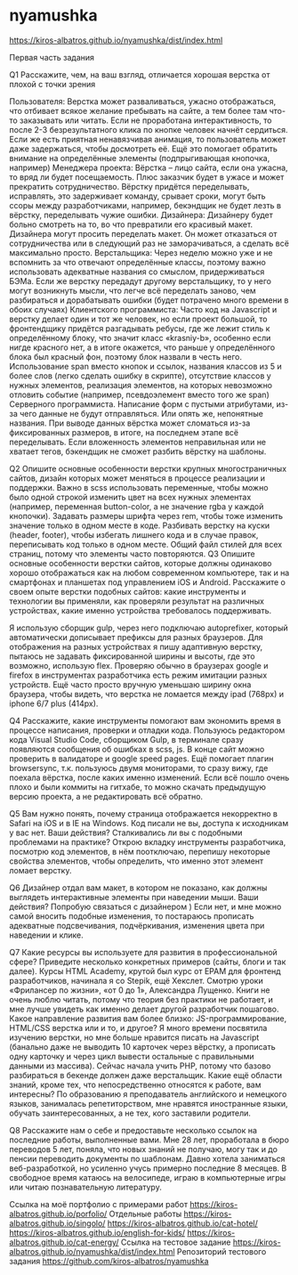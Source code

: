 # nyamushka
https://kiros-albatros.github.io/nyamushka/dist/index.html

Первая часть задания 

Q1 Расскажите, чем, на ваш взгляд, отличается хорошая верстка от плохой с точки зрения 

Пользователя: 
Верстка может разваливаться, ужасно отображаться, что отбивает всякое желание пребывать на сайте, а тем более там что-то заказывать или читать. Если не проработана интерактивность, то после 2-3 безрезультатного клика по кнопке человек начнёт сердиться. Если же есть приятная ненавязчивая анимация, то пользователь может даже задержаться, чтобы досмотреть её. Ещё это помогает обратить внимание на определённые элементы (подпрыгивающая кнопочка, например)
Менеджера проекта:
Вёрстка – лицо сайта, если она ужасна, то вряд ли будет посещаемость. Плюс заказчик будет в ужасе и может прекратить сотрудничество. Вёрстку придётся переделывать, исправлять, это задерживает команду, срывает сроки, могут быть ссоры между разработчиками, например, бекэндщик не будет лезть в вёрстку, переделывать чужие ошибки.
 Дизайнера: 
Дизайнеру будет больно смотреть на то, во что превратили его красивый макет. Дизайнера могут просить переделать макет. Он может отказаться от сотрудничества или в следующий раз не заморачиваться, а сделать всё максимально просто.
Верстальщика:
Через неделю можно уже и не вспомнить за что отвечают определённые классы, поэтому важно использовать адекватные названия со смыслом, придерживаться БЭМа. Если же верстку передадут другому верстальщику, то у него могут возникнуть мысли, что легче всё переделать заново, чем разбираться и дорабатывать ошибки (будет потрачено много времени в обоих случаях)
Клиентского программиста:
Часто код на Javascript и верстку делает один и тот же человек, но если проект большой, то фронтендщику придётся разгадывать ребусы, где же лежит стиль к определённому блоку, что значит класс «krasniy-b», особенно если нигде красного нет, а в итоге окажется, что раньше у определённого блока был красный фон, поэтому блок назвали в честь него. Использование span вместо кнопок и ссылок, названия классов из 5 и более слов (легко сделать ошибку в скрипте), отсутствие классов у нужных элементов, реализация элементов, на которых невозможно отловить событие (например, псевдоэлемент вместо того же span)
Серверного программиста.
Написание форм с пустыми атрибутами, из-за чего данные не будут отправляться. Или опять же, непонятные названия. При выводе данных вёрстка может сломаться из-за фиксированных размеров, в итоге, на последнем этапе всё переделывать. Если вложенность элементов неправильная или не хватает тегов, бэкендщик не сможет разбить вёрстку на шаблоны.

Q2 Опишите основные особенности верстки крупных многостраничных сайтов, дизайн которых может меняться в процессе реализации и поддержки.
Важно в scss использовать переменные, чтобы можно было одной строкой изменить цвет на всех нужных элементах (например, переменная button-color, а не значение rgba у каждой кнопочки). Задавать размеры шрифта через rem, чтобы тоже изменить значение только в одном месте в коде. Разбивать верстку на куски (header, footer), чтобы избегать лишнего кода и в случае правок, переписывать код только в одном месте. Общий файл стилей для всех страниц, потому что элементы часто повторяются. 
Q3 Опишите основные особенности верстки сайтов, которые должны одинаково хорошо отображаться как на любом современном компьютере, так и на смартфонах и планшетах под управлением iOS и Android. Расскажите о своем опыте верстки подобных сайтов: какие инструменты и технологии вы применяли, как проверяли результат на различных устройствах, какие именно устройства требовалось поддерживать.

Я использую сборщик gulp, через него подключаю autoprefixer, который автоматически дописывает префиксы для разных браузеров. Для отображения на разных устройствах я пишу адаптивную верстку, пытаюсь не задавать фиксированной ширины и высоты, где это возможно, использую flex. Проверяю обычно в браузерах google и firefox в инструментах разработчика есть режим имитации разных устройств. Ещё часто просто вручную уменьшаю ширину окна браузера, чтобы видеть, что верстка не ломается между ipad (768px) и iphone 6/7 plus (414px).

Q4 Расскажите, какие инструменты помогают вам экономить время в процессе написания, проверки и отладки кода.
Пользуюсь редактором кода Visual Studio Code, сборщиком Gulp, в терминале сразу появляются сообщения об ошибках в scss, js. В конце сайт можно проверить в валидаторе и google speed pages. Ещё помогает плагин browsersync, т.к. пользуюсь двумя мониторами, то сразу вижу, где поехала вёрстка, после каких именно изменений. Если всё пошло очень плохо и были коммиты на гитхабе, то можно скачать предыдущую версию проекта, а не редактировать всё обратно. 

Q5 Вам нужно понять, почему страница отображается некорректно в Safari на iOS и в IE на Windows. Код писали не вы, доступа к исходникам у вас нет. Ваши действия? Сталкивались ли вы с подобными проблемами на практике?
Открою вкладку инструменты разработчика, посмотрю код элементов, в нём поотключаю, перепишу некоторые свойства элементов, чтобы определить, что именно этот элемент ломает верстку. 

Q6 Дизайнер отдал вам макет, в котором не показано, как должны выглядеть интерактивные элементы при наведении мыши. Ваши действия?
Попробую связаться с дизайнером ) Если нет, и мне можно самой вносить подобные изменения, то постараюсь прописать адекватные подсвечивания, подчёркивания, изменения цвета при наведении и клике. 

Q7 Какие ресурсы вы используете для развития в профессиональной сфере? Приведите несколько конкретных примеров (сайты, блоги и так далее). 
Курсы HTML Academy, крутой был курс от EPAM для фронтенд разработчиков, начинала я со Stepik, ещё Хекслет. Смотрю уроки «Фрилансер по жизни», «от 0 до 1», Александра Лущенко. Книги не очень люблю читать, потому что теория без практики не работает, и мне лучше увидеть как именно делает другой разработчик пошагово.
Какое направление развития вам более близко: JS-программирование, HTML/CSS верстка или и то, и другое? 
Я много времени посвятила изучению верстки, но мне больше нравится писать на Javascript (банально даже не выводить 10 карточек через вёрстку, а прописать одну карточку и через цикл вывести остальные с правильными данными из массива). Сейчас начала учить PHP, потому что базово разбираться в бекенде должен даже верстальщик. 
Какие ещё области знаний, кроме тех, что непосредственно относятся к работе, вам интересны?
По образованию я преподаватель английского и немецкого языков, занималась репетиторством, мне нравятся иностранные языки, обучать заинтересованных, а не тех, кого заставили родители. 

Q8 Расскажите нам о себе и предоставьте несколько ссылок на последние работы, выполненные вами.
Мне 28 лет, проработала в бюро переводов 5 лет, поняла, что новых знаний не получаю, могу так и до пенсии переводить документы по шаблонам. Давно хотела заниматься веб-разработкой, но усиленно учусь примерно последние 8 месяцев. В свободное время катаюсь на велосипеде, играю в компьютерные игры или читаю познавательную литературу.

Ссылка на моё портфолио с примерами работ https://kiros-albatros.github.io/porfolio/
Отдельные работы 
https://kiros-albatros.github.io/singolo/
https://kiros-albatros.github.io/cat-hotel/
https://kiros-albatros.github.io/english-for-kids/ 
https://kiros-albatros.github.io/cat-energy/
Ссылка на тестовое задание https://kiros-albatros.github.io/nyamushka/dist/index.html
Репозиторий тестового задания https://github.com/kiros-albatros/nyamushka
